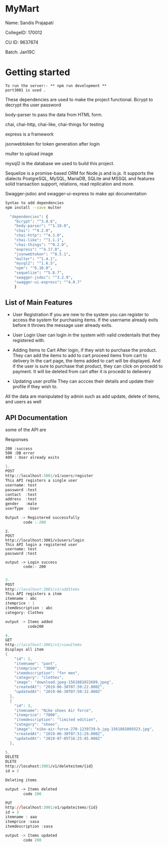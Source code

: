 # MyMart
Name: Sandis Prajapati  

CollegeID: 170012

CU ID: 9637674

Batch: Jan19C

# Getting started
```
To run the server:- ** npm run development **
port3001 is used .
```
These dependencies are used to make the project functional. 
  Bcrypt to decrypt ths user password
  
  body-parser to pass the data from HTML form.
  
  chai, chai-http, chai-like, chai-things for testing
  
  express is a framework
  
  jsonwebtoken for token generation after login
  
  multer to upload image 
  
  mysql2 is the database we used to build this project.
  
  Sequelize is a promise-based ORM for Node.js and io.js. It supports the dialects PostgreSQL, MySQL, MariaDB, SQLite and   MSSQL and features solid transaction support, relations, read replication and more.
  
  Swagger-jsdoc and swagger-ui-express to make api documentation
  
  ```bash
  Syntax to add dependencies
  npm install --save multer
  ```
```bash
  "dependencies": {
    "bcrypt": "^3.0.6",
    "body-parser": "^1.19.0",
    "chai": "^4.2.0",
    "chai-http": "^4.3.0",
    "chai-like": "^1.1.1",
    "chai-things": "^0.2.0",
    "express": "^4.17.0",
    "jsonwebtoken": "^8.5.1",
    "multer": "^1.4.1",
    "mysql2": "^1.6.5",
    "npm": "^6.10.0",
    "sequelize": "^5.8.7",
    "swagger-jsdoc": "^3.2.9",
    "swagger-ui-express": "^4.0.7"
    }
```
## List of Main Features
- User Registration
If you are new to the system you can register to access the system for purchasing items. If the username already exits before it throws the message user already exits.

- User Login
User can login in the system with valid credentails that they registered with.

- Adding Items to Cart
After login, if they wish to purchase the product. They can add the items to add to cart proceed items from cart to delivery
In the cart page, the items added to cart will be displayed. And if the user is sure to purchase that product, they can click on procedd to payment. It will be deleted from cart after it is procedd to delievery

- Updating user profile
They can accces their details and update their profile if they wish to.

All the data are manipulated by admin such as add update, delete of items, and users as well

## API Documentation
some of the API are

Responses
```re
200 :success
500 :DB error
409 : User already exits
 ```
```a
1. 
POST
http://localhost:3001/v1/users/register
This API registers a single user
username: test
password :test
contact  :test
address  :test
gender   :male
userType  :User

Output -> Registered successfully
        code :-200
```

```b
2.
POST
http://localhost:3001/v1users/login
This API login a registered user
username: test
password :test

output -> Login success
        code:- 200
        
```

```c
3.
POST
http://localhost:3001/v1/addItems
This API registers a item
itemname : abc
itemprice : 1
itemdescription : abc
category: Clothes

output -> Items added
          code200
```
```d
4.
GET
http://localhost:3001/v1/viewItems
Displays all item
{
    "id": 1,
    "itemname": "pant",
    "itemprice": "3000",
    "itemdescription": "for men",
    "category": "clothes",
    "image": "download.jpeg-1561881022689.jpeg",
    "createdAt": "2019-06-30T07:50:22.000Z",
    "updatedAt": "2019-06-30T07:50:32.000Z"
  },
  {
    "id": 3,
    "itemname": "Nike shoes Air force",
    "itemprice": "7000",
    "itemdescription": "limited edition",
    "category": "shoes",
    "image": "nike-air-force-270-1239739-b.jpg-1561881089323.jpg",
    "createdAt": "2019-06-30T07:51:29.000Z",
    "updatedAt": "2019-07-05T16:25:45.000Z"
  },
```

```e
5.
DELETE
DLETE
http://locahost:3001/v1/deleteitem/{id}
id = 3

Deleting items

output -> Items deleted 
        code 200
```

```q
PUT
http://localhost:3001/v1/updateitems/{id}
id = 3
itemname : aaa
itemprice :sasa
itemdescription :sasa

output -> Items updated
        code 200
```
